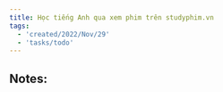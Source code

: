 ```yaml
---
title: Học tiếng Anh qua xem phim trên studyphim.vn
tags:
  - 'created/2022/Nov/29'
  - 'tasks/todo'
---
```


## Notes:
